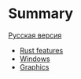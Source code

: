 # Summary

[Русская версия](README-RUS.MD)

 - [Rust features](EN/features.md)
 - [Windows](EN/windows.md)
 - [Graphics](EN/graphics.md)